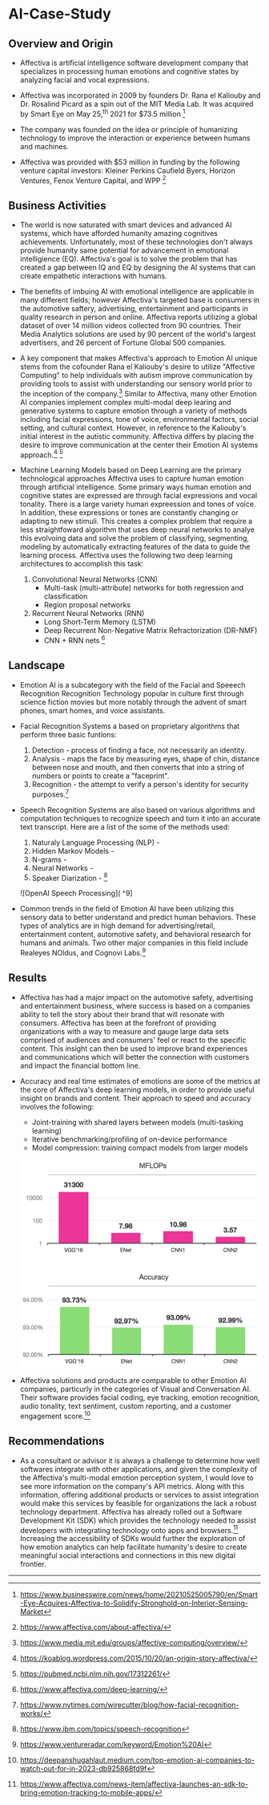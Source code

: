 # AI-Case-Study

## Overview and Origin

* Affectiva is artificial intelligence software development company that specializes in processing human emotions and cognitive states by analyzing facial and vocal expressions.
  
* Affectiva was incorporated in 2009 by founders Dr. Rana el Kaliouby and Dr. Rosalind Picard as a spin out of the MIT Media Lab. It was acquired by Smart Eye on May 25,<sup>th</sup> 2021 for $73.5 million [^1]

* The company was founded on the idea or principle of humanizing technology to improve the interaction or experience between humans and machines. 

* Affectiva was provided with $53 million in funding by the following venture capital investors: Kleiner Perkins Caufield Byers, Horizon Ventures, Fenox Venture Capital, and WPP [^2]

## Business Activities

* The world is now saturated with smart devices and advanced AI systems, which have afforded humanity amazing cognitives achievements. Unfortunately, most of these technologies don't always provide humanity same potential for advancement in emotional intelligience (EQ). Affectiva's goal is to solve the problem that has created a gap between IQ and EQ by designing the AI systems that can create empathetic interactions with humans.

* The benefits of imbuing AI with emotional intelligence are applicable in many different fields; however Affectiva's targeted base is consumers in the automotive saftery, advertising, entertainment and participants in quality research in person and online. Affectiva reports utilizing a global dataset of over 14 million videos collected from 90 countries. Their Media Analytics solutions are used by 90 percent of the world's largest advertisers, and 26 percent of Fortune Global 500 companies.

* A key component that makes Affectiva's approach to Emotion AI unique stems from the cofounder Rana el Kaliouby's desire to utilize "Affective Computing" to help individuals with autism improve communication by providing tools to assist with understanding our sensory world prior to the inception of the company.[^3] Similar to Affectiva, many other Emotion AI companies implement complex multi-modal deep learing and generative systems to capture emotion through a variety of methods including facial expressions, tone of voice, environmental factors, social setting, and cultural context. However, in reference to the Kaliouby's initial interest in the autistic community. Affectiva differs by placing the desire to improve communication at the center their Emotion AI systems approach.[^4] [^5]

* Machine Learning Models based on Deep Learning are the primary technological approaches Affectiva uses to capture human emotion through artificial intelligence. Some primary ways human emotion and cognitive states are expressed are through facial expressions and vocal tonality. There is a large variety human expreession and tones of voice. In addition, these expressions or tones are constantly changing or adapting to new stimuli. This creates a complex problem that require a less straightfoward algorithm that uses deep neural networks to analye this evolvoing data and solve the problem of classifying, segmenting, modeling by automatically extracting features of the data to guide the learning process. Affectiva uses the following two deep learning architectures to accomplish this task:
  
  1. Convolutional Neural Networks (CNN)
     - Multi-task (multi-attribute) networks for both regression and classification
     - Region proposal networks
  2. Recurrent Neural Networks (RNN)
     - Long Short-Term Memory (LSTM)
     - Deep Recurrent Non-Negative Matrix Refractorization (DR-NMF)
     - CNN + RNN nets [^6]

## Landscape

* Emotion AI is a subcategory with the field of the Facial and Speeech Recognition Recognition Technology popular in culture first through science fiction movies but more notably through the advent of smart phones, smart homes, and voice assistants.

* Facial Recognition Systems a based on proprietary algorithms that perform three basic funtions:
  1. Detection - process of finding a face, not necessarily an identity.
  2. Analysis - maps the face by measuring eyes, shape of chin, distance between nose and mouth, and then         converts that into a string of numbers or points to create a "faceprint".
  3. Recognition - the attempt to verify a person's identity for security purposes.[^7]
 
* Speech Recognition Systems are also based on various algorithms and computation techniques to recognize speech and turn it into an accurate text transcript. Here are a list of the some of the methods used:
  1.  Naturaly Language Processing (NLP) - 
  2.  Hidden Markov Models -
  3.  N-grams -
  4.  Neural Networks - 
  5.  Speaker Diarization - [^8]
    
  ![OpenAI Speech Processing]( ^9]

      
 * Common trends in the field of Emotion AI have been utilizing this sensory data to better understand and predict human behaviors. These types of analytics are in high demand for advertising/retail, entertainment content, automotive safety, and behavioral research for humans and animals. Two other major companies in this field include Realeyes NOldus, and Cognovi Labs.[^10]

## Results

* Affectiva has had a major impact on the automotive safety, advertising and entertainment business, where success is based on a companies ability to tell the story about their brand that will resonate with consumers. Affectiva has been at the forefront of providing organizations with a way to measure and gauge large data sets comprised of audiences and consumers' feel or react to the specific content. This insight can then be used to improve brand experiences and communications which will better the connection with customers and impact the financial bottom line.

* Accuracy and real time estimates of emotions are some of the metrics at the core of Affectiva's deep learning models, in order to provide useful insight on brands and content. Their approach to speed and accuracy involves the following:
  -  Joint-training with shared layers between models (multi-tasking learning)
  -  Iterative benchmarking/profiling of on-device performance
  -  Model compression: training compact models from larger models
 
  ![Affectiva's Metrics](images_folder/DeepLearningSpeedVsAccuracy.png)

* Affectiva solutions and products are comparable to other Emotion AI companies, particurly in the categories of Visual and Conversation AI. Their software provides facial coding, eye tracking, emotion recognition, audio tonality, text sentiment, custom reporting, and a customer engagement score.[^11]

## Recommendations

* As a consultant or advisor it is always a challenge to determine how well softwares integrate with other applications, and given the complexity of the Affectiva's multi-modal emotion perception system, I would love to see more information on the company's API metrics. Along with this information, offering additional products or services to assist integration would make this services by feasible for organizations the lack a robust technology department. Affectiva has already rolled out a Software Development Kit (SDK) which provides the technology needed to assist developers with integrating technology onto apps and browsers.[^12] Increasing the accessibility of SDKs would further the exploration of how emotion analytics can help facilitate humanity's desire to create meaningful social interactions and connections in this new digital frontier.
___
[^1]: https://www.businesswire.com/news/home/20210525005790/en/Smart-Eye-Acquires-Affectiva-to-Solidify-Stronghold-on-Interior-Sensing-Market 
[^2]: https://www.affectiva.com/about-affectiva/
[^3]: https://www.media.mit.edu/groups/affective-computing/overview/
[^4]: https://koablog.wordpress.com/2015/10/20/an-origin-story-affectiva/
[^5]: https://pubmed.ncbi.nlm.nih.gov/17312261/
[^6]: https://www.affectiva.com/deep-learning/
[^7]: https://www.nytimes.com/wirecutter/blog/how-facial-recognition-works/
[^8]: https://www.ibm.com/topics/speech-recognition
[^9]: https://openai.com/research/whisper
[^10]: https://www.ventureradar.com/keyword/Emotion%20AI
[^11]: https://deepanshugahlaut.medium.com/top-emotion-ai-companies-to-watch-out-for-in-2023-db925868fd9f
[^12]: https://www.affectiva.com/news-item/affectiva-launches-an-sdk-to-bring-emotion-tracking-to-mobile-apps/


